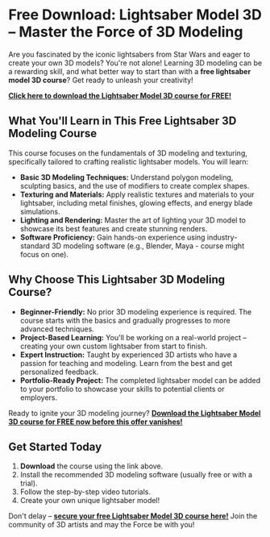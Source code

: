# Free Download: Lightsaber Model 3D – Master the Force of 3D Modeling

Are you fascinated by the iconic lightsabers from Star Wars and eager to create your own 3D models? You're not alone! Learning 3D modeling can be a rewarding skill, and what better way to start than with a **free lightsaber model 3D course**? Get ready to unleash your creativity!

[**Click here to download the Lightsaber Model 3D course for FREE!**](https://udemywork.com/lightsaber-model-3d)

## What You'll Learn in This Free Lightsaber 3D Modeling Course

This course focuses on the fundamentals of 3D modeling and texturing, specifically tailored to crafting realistic lightsaber models. You will learn:

*   **Basic 3D Modeling Techniques:** Understand polygon modeling, sculpting basics, and the use of modifiers to create complex shapes.
*   **Texturing and Materials:** Apply realistic textures and materials to your lightsaber, including metal finishes, glowing effects, and energy blade simulations.
*   **Lighting and Rendering:** Master the art of lighting your 3D model to showcase its best features and create stunning renders.
*   **Software Proficiency:** Gain hands-on experience using industry-standard 3D modeling software (e.g., Blender, Maya - course might focus on one).

## Why Choose This Lightsaber 3D Modeling Course?

*   **Beginner-Friendly:** No prior 3D modeling experience is required. The course starts with the basics and gradually progresses to more advanced techniques.
*   **Project-Based Learning:** You'll be working on a real-world project – creating your own custom lightsaber from start to finish.
*   **Expert Instruction:** Taught by experienced 3D artists who have a passion for teaching and modeling. Learn from the best and get personalized feedback.
*   **Portfolio-Ready Project:** The completed lightsaber model can be added to your portfolio to showcase your skills to potential clients or employers.

Ready to ignite your 3D modeling journey? [**Download the Lightsaber Model 3D course for FREE now before this offer vanishes!**](https://udemywork.com/lightsaber-model-3d)

## Get Started Today

1.  **Download** the course using the link above.
2.  Install the recommended 3D modeling software (usually free or with a trial).
3.  Follow the step-by-step video tutorials.
4.  Create your own unique lightsaber model!

Don't delay – **[secure your free Lightsaber Model 3D course here!](https://udemywork.com/lightsaber-model-3d)** Join the community of 3D artists and may the Force be with you!

